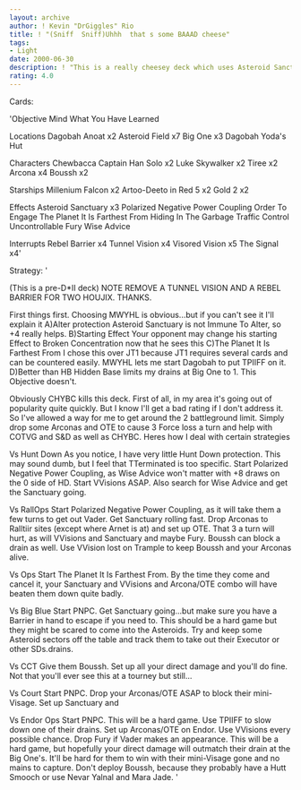 ```yaml
---
layout: archive
author: ! Kevin "DrGiggles" Rio
title: ! "(Sniff  Sniff)Uhhh  that s some BAAAD cheese"
tags:
- Light
date: 2000-06-30
description: ! "This is a really cheesey deck which uses Asteroid Sanctuary and a couple other forms of direct damage to chip away at the opponent. Not to mention it can get around CHYBC and Search & Destroy."
rating: 4.0
---
```

Cards: 

'Objective
Mind What You Have Learned

Locations
Dagobah
Anoat x2
Asteroid Field x7
Big One x3
Dagobah Yoda's Hut

Characters
Chewbacca
Captain Han Solo x2
Luke Skywalker x2
Tiree x2
Arcona x4
Boussh x2

Starships
Millenium Falcon x2
Artoo-Deeto in Red 5 x2
Gold 2 x2

Effects
Asteroid Sanctuary x3
Polarized Negative Power Coupling
Order To Engage
The Planet It Is Farthest From
Hiding In The Garbage
Traffic Control
Uncontrollable Fury
Wise Advice

Interrupts
Rebel Barrier x4
Tunnel Vision x4
Visored Vision x5
The Signal x4'

Strategy: '

(This is a pre-D*II deck)
NOTE REMOVE A TUNNEL VISION AND A REBEL BARRIER FOR TWO HOUJIX. THANKS.

First things first. Choosing MWYHL is obvious...but if you can't see it I'll explain it
A)Alter protection Asteroid Sanctuary is not Immune To Alter, so +4 really helps.
B)Starting Effect Your opponent may change his starting Effect to Broken Concentration now that he sees this
C)The Planet It Is Farthest From I chose this over JT1 because JT1 requires several cards and can be countered easily. MWYHL lets me start Dagobah to put TPIIFF on it.
D)Better than HB Hidden Base limits my drains at Big One to 1. This Objective doesn't.

Obviously CHYBC kills this deck. First of all, in my area it's going out of popularity quite quickly. But I know I'll get a bad rating if I don't address it. So I've allowed a way for me to get around the 2 battleground limit. Simply drop some Arconas and OTE to cause 3 Force loss a turn and help with COTVG and S&D as well as CHYBC. Heres how I deal with certain strategies

Vs Hunt Down As you notice, I have very little Hunt Down protection. This may sound dumb, but I feel that TTerminated is too specific. Start Polarized Negative Power Coupling, as Wise Advice won't matter with +8 draws on the 0 side of HD. Start VVisions ASAP. Also search for Wise Advice and get the Sanctuary going.

Vs RallOps Start Polarized Negative Power Coupling, as it will take them a few turns to get out Vader. Get Sanctuary rolling fast. Drop Arconas to Ralltiir sites (except where Arnet is at) and set up OTE. That 3 a turn will hurt, as will VVisions and Sanctuary and maybe Fury. Boussh can block a drain as well. Use VVision lost on Trample to keep Boussh and your Arconas alive.

Vs Ops Start The Planet It Is Farthest From. By the time they come and cancel it, your Sanctuary and VVisions and Arcona/OTE combo will have beaten them down quite badly.

Vs Big Blue Start PNPC. Get Sanctuary going...but make sure you have a Barrier in hand to escape if you need to. This should be a hard game but they might be scared to come into the Asteroids. Try and keep some Asteroid sectors off the table and track them to take out their Executor or other SDs.drains.

Vs CCT Give them Boussh. Set up all your direct damage and you'll do fine. Not that you'll ever see this at a tourney but still...

Vs Court Start PNPC. Drop your Arconas/OTE ASAP to block their mini-Visage. Set up Sanctuary and

Vs Endor Ops Start PNPC. This will be a hard game. Use TPIIFF to slow down one of their drains. Set up Arconas/OTE on Endor. Use VVisions every possible chance. Drop Fury if Vader makes an appearance. This will be a hard game, but hopefully your direct damage will outmatch their drain at the Big One's. It'll be hard for them to win with their mini-Visage gone and no mains to capture. Don't deploy Boussh, because they probably have a Hutt Smooch or use Nevar Yalnal and Mara Jade.
'